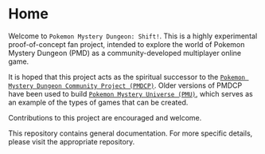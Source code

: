 # Home

Welcome to `Pokemon Mystery Dungeon: Shift!`. This is a highly experimental proof-of-concept fan project, intended to explore the world of Pokemon Mystery Dungeon (PMD) as a community-developed multiplayer online game.

It is hoped that this project acts as the spiritual successor to the [`Pokemon Mystery Dungeon Community Project (PMDCP)`](https://github.com/pmdcp). Older versions of PMDCP have been used to build [`Pokemon Mystery Universe (PMU)`](www.pmuniverse.net), which serves as an example of the types of games that can be created.

Contributions to this project are encouraged and welcome.

This repository contains general documentation. For more specific details, please visit the appropriate repository.
